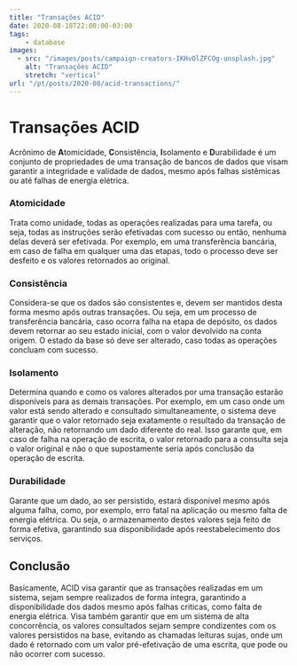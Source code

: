 ```yaml
---
title: "Transações ACID"
date: 2020-08-18T22:00:00-03:00
tags:
    - database
images: 
  - src: "/images/posts/campaign-creators-IKHvOlZFCOg-unsplash.jpg"
    alt: "Transações ACID"
    stretch: "vertical"
url: "/pt/posts/2020-08/acid-transactions/"
---
```


# Transações ACID

Acrônimo de **A**tomicidade, **C**onsistência, **I**solamento e **D**urabilidade é um conjunto de propriedades de uma transação de bancos de dados que visam garantir a integridade e validade de dados, mesmo após falhas sistêmicas ou até falhas de energia elétrica.

### Atomicidade

Trata como unidade, todas as operações realizadas para uma tarefa, ou seja, todas as instruções serão efetivadas com sucesso ou então, nenhuma delas deverá ser efetivada. Por exemplo, em uma transferência bancária, em caso de falha em qualquer uma das etapas, todo o processo deve ser desfeito e os valores retornados ao original.

### Consistência

Considera-se que os dados são consistentes e, devem ser mantidos desta forma mesmo após outras transações. Ou seja, em um processo de transferência bancária, caso ocorra falha na etapa de depósito, os dados devem retornar ao seu estado inicial, com o valor devolvido na conta origem. O estado da base só deve ser alterado, caso todas as operações concluam com sucesso.

### Isolamento

Determina quando e como os valores alterados por uma transação estarão disponíveis para as demais transações. Por exemplo, em um caso onde um valor está sendo alterado e consultado simultaneamente, o sistema deve garantir que o valor retornado seja exatamente o resultado da transação de alteração, não retornando um dado diferente do real. Isso garante que, em caso de falha na operação de escrita, o valor retornado para a consulta seja o valor original e não o que supostamente seria após conclusão da operação de escrita.

### Durabilidade

Garante que um dado, ao ser persistido, estará disponível mesmo após alguma falha, como, por exemplo, erro fatal na aplicação ou mesmo falta de energia elétrica. Ou seja, o armazenamento destes valores seja feito de forma efetiva, garantindo sua disponibilidade após reestabelecimento dos serviços.

## Conclusão

Basicamente, ACID visa garantir que as transações realizadas em um sistema, sejam sempre realizados de forma íntegra, garantindo a disponibilidade dos dados mesmo após falhas criticas, como falta de energia elétrica. Visa também garantir que em um sistema de alta concorrência, os valores consultados sejam sempre condizentes com os valores persistidos na base, evitando as chamadas leituras sujas, onde um dado é retornado com um valor pré-efetivação de uma escrita, que pode ou não ocorrer com sucesso.
